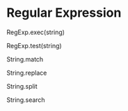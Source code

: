# Regular Expression

RegExp.exec(string)

RegExp.test(string)



String.match

String.replace

String.split

String.search